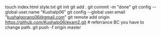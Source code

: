 touch index.html style.txt
 git init
 git add .
git commit -m "done"
 git config --global user.name "Kushalp06"
 git config --global user.email "kushalgorano06@gmail.com"
 git remote add origin https://github.com/Kushalp06/exam2.git # referrance BC you have to change path.
 git push -f origin master
